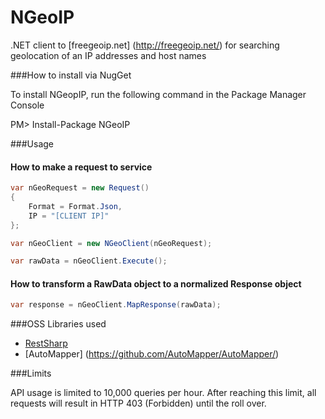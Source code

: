 NGeoIP
======

.NET client to [freegeoip.net] (http://freegeoip.net/) for searching geolocation of an IP addresses and host names

###How to install via NugGet

To install NGeopIP, run the following command in the Package Manager Console

PM> Install-Package NGeoIP

###Usage

#### How to make a request to service

```C#
var nGeoRequest = new Request()
{
    Format = Format.Json,
    IP = "[CLIENT IP]"
};

var nGeoClient = new NGeoClient(nGeoRequest);

var rawData = nGeoClient.Execute();
```

#### How to transform a RawData object to a normalized Response object

```C#
var response = nGeoClient.MapResponse(rawData);
```

###OSS Libraries used

* [RestSharp](https://github.com/restsharp/RestSharp)
* [AutoMapper] (https://github.com/AutoMapper/AutoMapper/)

###Limits

API usage is limited to 10,000 queries per hour. After reaching this limit, all requests will result in HTTP 403 (Forbidden) until the roll over.
